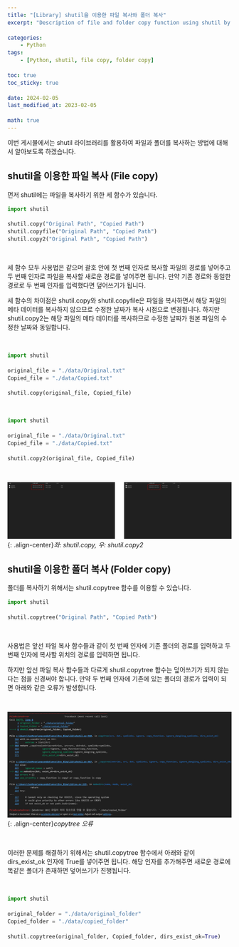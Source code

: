 ```yaml
---
title: "[Library] shutil을 이용한 파일 복사와 폴더 복사"
excerpt: "Description of file and folder copy function using shutil by Junhyuns"

categories:
    - Python
tags:
    - [Python, shutil, file copy, folder copy]

toc: true
toc_sticky: true

date: 2024-02-05
last_modified_at: 2023-02-05

math: true
---
```


이번 게시물에서는 shutil 라이브러리를 활용하여 파일과 폴더를 복사하는 방법에 대해서 알아보도록 하겠습니다.

## shutil을 이용한 파일 복사 (File copy)

먼저 shutil에는 파일을 복사하기 위한 세 함수가 있습니다.


```python
import shutil

shutil.copy("Original Path", "Copied Path")
shutil.copyfile("Original Path", "Copied Path")
shutil.copy2("Original Path", "Copied Path")
```

<br>

세 함수 모두 사용법은 같으며 괄호 안에 첫 번째 인자로 복사할 파일의 경로를 넣어주고 두 번째 인자로 파일을 복사할 새로운 경로를 넣어주면 됩니다. 만약 기존 경로와 동일한 경로로 두 번째 인자를 입력했다면 덮어쓰기가 됩니다.

세 함수의 차이점은 shutil.copy와 shutil.copyfile은 파일을 복사하면서 해당 파일의 메타 데이터를 복사하지 않으므로 수정한 날짜가 복사 시점으로 변경됩니다. 하지만 shutil.copy2는 해당 파일의 메타 데이터를 복사하므로 수정한 날짜가 원본 파일의 수정한 날짜와 동일합니다.

<br>

```python
import shutil

original_file = "./data/Original.txt"
Copied_file = "./data/Copied.txt"

shutil.copy(original_file, Copied_file)
```

<br>

```python
import shutil

original_file = "./data/Original.txt"
Copied_file = "./data/Copied.txt"

shutil.copy2(original_file, Copied_file)
```

<br>

![img_file](../assets/img/post/shutilcopy/post.png){: .align-center}*좌: shutil.copy, 우: shutil.copy2*

## shutil을 이용한 폴더 복사 (Folder copy)

폴더를 복사하기 위해서는 shutil.copytree 함수를 이용할 수 있습니다.

```python
import shutil

shutil.copytree("Original Path", "Copied Path")
```

<br>

사용법은 앞선 파일 복사 함수들과 같이 첫 번째 인자에 기존 폴더의 경로를 입력하고 두 번째 인자에 복사할 위치의 경로를 입력하면 됩니다.

하지만 앞선 파일 복사 함수들과 다르게 shutil.copytree 함수는 덮어쓰기가 되지 않는다는 점을 신경써야 합니다. 만약 두 번째 인자에 기존에 있는 폴더의 경로가 입력이 되면 아래와 같은 오류가 발생합니다.

<br>

![img_folder](../assets/img/post/shutilcopy/folder.png){: .align-center}*copytree 오류*

<br>

이러한 문제를 해결하기 위해서는 shutil.copytree 함수에서 아래와 같이 dirs_exist_ok 인자에 True를 넣어주면 됩니다. 해당 인자를 추가해주면 새로운 경로에 똑같은 폴더가 존재하면 덮어쓰기가 진행됩니다.

<br>

```python
import shutil

original_folder = "./data/original_folder"
Copied_folder = "./data/copied_folder"

shutil.copytree(original_folder, Copied_folder, dirs_exist_ok=True)
```